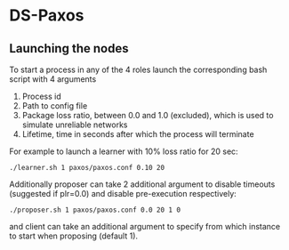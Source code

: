 # DS-Paxos

## Launching the nodes

To start a process in any of the 4 roles launch the corresponding bash script with 4 arguments
1. Process id
2. Path to config file
3. Package loss ratio, between 0.0 and 1.0 (excluded), which is used to simulate unreliable networks
4. Lifetime, time in seconds after which the process will terminate

For example to launch a learner with 10% loss ratio for 20 sec:

```./learner.sh 1 paxos/paxos.conf 0.10 20```

Additionally proposer can take 2 additional argument to disable timeouts (suggested if plr=0.0) and disable pre-execution respectively:

```./proposer.sh 1 paxos/paxos.conf 0.0 20 1 0```

and client can take an additional argument to specify from which instance to start when proposing (default 1).
